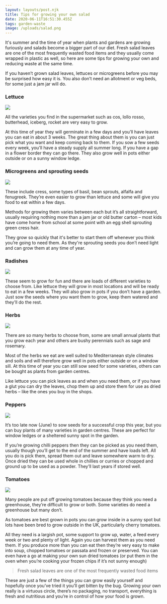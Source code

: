 ```yaml
---
layout: layouts/post.njk
title: Tips for growing your own salad
date: 2020-06-11T16:51:30.455Z
tags: garden-waste
image: /uploads/salad.png
---
```

It's summer and the time of year when plants and gardens are growing furiously and salads become a bigger part of our diet.   Fresh salad leaves are one of the most frequently wasted food items and they usually come wrapped in plastic as well, so here are some tips for growing your own and reducing waste at the same time.

If you haven’t grown salad leaves, lettuces or microgreens before you may be surprised how easy it is.  You also don’t need an allotment or veg beds, for some just a jam jar will do.

### Lettuce

![](/uploads/lettuce.jpg)

All the varieties you find in the supermarket such as cos, lollo rosso, butterhead, iceberg, rocket are very easy to grow. 

At this time of year they will germinate in a few days and you’ll have leaves you can eat in about 3 weeks. The great thing about them is you can just pick what you want and keep coming back to them.  If you sow a few seeds every week, you’ll have a steady supply all summer long. If you have a gap in a flower border they can go there.  They also grow well in pots either outside or on a sunny window ledge.

### **Microgreens and sprouting seeds**

![](/uploads/microgreens.png)

These include cress, some types of basil, bean sprouts, alfalfa and fenugreek.  They’re even easier to grow than lettuce and some will give you food to eat within a few days.  

Methods for growing them varies between each but it’s all straightforward, usually requiring nothing more than a jam jar or old butter carton – most kids have come home from school at some point with an egg shell sprouting green cress hair. 

They grow so quickly that it's better to start them off whenever you think you’re going to need them.  As they're sprouting seeds you don’t need light and can grow them at any time of year.

### **Radishes**

![](/uploads/radish.png)

These seem to grow for fun and there are loads of different varieties to choose from. Like lettuce they will grow in most locations and will be ready to eat in a few weeks. They will also grow in pots if you don’t have a garden. Just sow the seeds where you want them to grow, keep them watered and they’ll do the rest.

### **Herbs**

![](/uploads/herbs.png)

There are so many herbs to choose from, some are small annual plants that you grow each year and others are bushy perennials such as sage and rosemary. 

Most of the herbs we eat are well suited to Mediterranean style climates and soils and will therefore grow well in pots either outside or on a window sill. At this time of year you can still sow seed for some varieties, others can be bought as plants from garden centres. 

Like lettuce you can pick leaves as and when you need them, or if you have a glut you can dry the leaves, chop them up and store them for use as dried herbs – like the ones you buy in the shops.

### **Peppers**

![](/uploads/peppers.jpg)

It’s too late now (June) to sow seeds for a successful crop this year, but you can buy plants of many varieties in garden centres. These are perfect for window ledges or a sheltered sunny spot in the garden. 

If you’re growing chilli peppers then they can be picked as you need them, usually though you’ll get to the end of the summer and have loads left.  All you do is pick them, spread them out and leave somewhere warm to dry. Once dried they can be used whole in chillies or curries or chopped and ground up to be used as a powder.  They’ll last years if stored well.

### Tomatoes

![](/uploads/tomatoes.png)

Many people are put off growing tomatoes because they think you need a greenhouse, they’re difficult to grow or both.  Some varieties do need a greenhouse but many don’t. 

As tomatoes are best grown in pots you can grow inside in a sunny spot but lots have been bred to grow outside in the UK, particularly cherry tomatoes. 

All they need is a largish pot, some support to grow up, water, a feed every week or two and plenty of light.  Again you can harvest them as you need them.  If you produce more than you can eat then they’re very easy to make into soup, chopped tomatoes or passata and frozen or preserved.  You can even have a go at making your own sun dried tomatoes (or put them in the oven when you’re cooking your frozen chips if it’s not sunny enough)

<!--StartFragment-->

> Fresh salad leaves are one of the most frequently wasted food items

<!--EndFragment-->

These are just a few of the things you can grow easily yourself and hopefully once you’ve tried it you’ll get bitten by the bug. Growing your own really is a virtuous circle, there’s no packaging, no transport, everything is fresh and nutritious and you’re in control of how your food is grown. 

<!--EndFragment-->